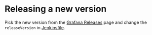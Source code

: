 # Releasing a new version
Pick the new version from the [Grafana Releases] page and change the `releaseVersion` in [Jenkinsfile].


[Jenkinsfile]: ./Jenkinsfile
[Grafana Releases]: https://github.com/grafana/grafana/releases
